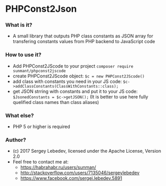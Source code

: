 # PHPConst2Json #

### What is it? ###
* A small library that outputs PHP class constants as JSON array for transfering constants values from PHP backend to JavaScript code

### How to use it? ###
* Add PHPConst2JScode to your project `composer require sunmant/phpconst2jscode`
* create PHPConst2JScode object: `$c = new PHPConst2JScode()`
* add class with constants you need in your JS code: `$c->addClassConstants(ClassWithConstants::class);`
* get JSON strring with constants and put it to your JS code: `$JsonedConstants = $c->getJSON();` (It is better to use here fully quelified class names than class aliases)


### What else? ###
* PHP 5 or higher is required


### Author? ###
* (c) 2017 Sergey Lebedev, licensed under the Apache License, Version 2.0
* Feel free to contact me at:
    * https://habrahabr.ru/users/sunman/
    * http://stackoverflow.com/users/7135046/sergeylebedev
    * https://www.facebook.com/sergei.lebedev.5891
